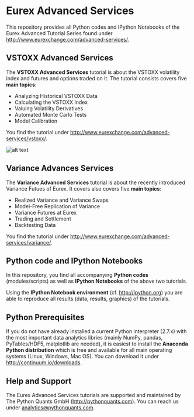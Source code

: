 
# Eurex Advanced Services

This repository provides all Python codes and IPython Notebooks of the Eurex Advanced Tutorial Series found under http://www.eurexchange.com/advanced-services/.

## VSTOXX Advanced Services

The **VSTOXX Advanced Services** tutorial is about the VSTOXX volatility index and futures and options traded on it. The tutorial consists covers five **main topics**:

* Analyzing Historical VSTOXX Data
* Calculating the VSTOXX Index
* Valuing Volatility Derivatives
* Automated Monte Carlo Tests
* Model Calibration

You find the tutorial under http://www.eurexchange.com/advanced-services/vstoxx/.

![alt text](http://www.eurexchange.com/advanced-services/_images/eurex_as.png "VSTOXX Advanced Services")

## Variance Advances Services

The **Variance Advanced Services** tutorial is about the recently introduced Variance Futues of Eurex. It covers also covers five **main topics**:

* Realized Variance and Variance Swaps
* Model-Free Replication of Variance
* Variance Futures at Eurex
* Trading and Settlement
* Backtesting Data

You find the tutorial under http://www.eurexchange.com/advanced-services/variance/.

## Python code and IPython Notebooks

In this repository, you find all accompanying **Python codes** (modules/scripts) as well as **IPython Notebooks** of the above two tutorials.

Using the **IPython Notebook environment** (cf. http://ipython.org) you are able to reproduce all results (data, results, graphics) of the tutorials.

## Python Prerequisites

If you do not have already installed a current Python interpreter (2.7.x) with the most important data analytics libries (mainly NumPy, pandas, PyTables/HDF5, matplotlib are needed), it is easiest to install the **Anaconda Python distribution** which is free and available for all main operating systems (Linux, Windows, Mac OS). You can download it under http://continuum.io/downloads.

## Help and Support

The Eurex Advanced Services tutorials are supported and maintained by The Python Quants GmbH (http://pythonquants.com). You can reach us under analytics@pythonquants.com.
